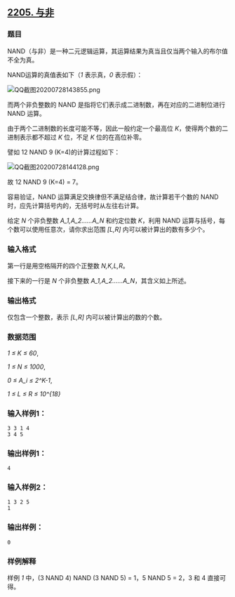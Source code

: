 ## [2205. 与非](https://www.acwing.com/problem/content/2207/)

### 题目

NAND（与非）是一种二元逻辑运算，其运算结果为真当且仅当两个输入的布尔值不全为真。

NAND运算的真值表如下（*1* 表示真，*0* 表示假）：

 ![QQ截图20200728143855.png](https://cdn.acwing.com/media/article/image/2020/07/28/19_0c754386d0-QQ截图20200728143855.png)

而两个非负整数的 NAND 是指将它们表示成二进制数，再在对应的二进制位进行 NAND 运算。

由于两个二进制数的长度可能不等，因此一般约定一个最高位 *K*，使得两个数的二进制表示都不超过 *K* 位，不足 *K* 位的在高位补零。

譬如 12 NAND 9 (K=4)的计算过程如下：

 ![QQ截图20200728144128.png](https://cdn.acwing.com/media/article/image/2020/07/28/19_631edc56d0-QQ截图20200728144128.png)

故 12 NAND 9 (K=4) = 7。

容易验证，NAND 运算满足交换律但不满足结合律，故计算若干个数的 NAND 时，应先计算括号内的，无括号时从左往右计算。

给定 *N* 个非负整数 *A_1,A_2……A_N* 和约定位数 *K*，利用 NAND 运算与括号，每个数可以使用任意次，请你求出范围 *[L,R]* 内可以被计算出的数有多少个。

### 输入格式

第一行是用空格隔开的四个正整数 *N,K,L,R*。

接下来的一行是 *N* 个非负整数 *A_1,A_2……A_N*，其含义如上所述。

### 输出格式

仅包含一个整数，表示 *[L,R]* 内可以被计算出的数的个数。

### 数据范围

*1 ≤ K ≤ 60*,

*1 ≤ N ≤ 1000*,

*0 ≤ A_i ≤ 2^K-1*,

*1 ≤ L ≤ R ≤ 10^{18}*

### 输入样例1：

```
3 3 1 4
3 4 5
```

### 输出样例1：

```
4
```

### 输入样例2：

```
1 3 2 5
1
```

### 输出样例：

```
0
```

### 样例解释

样例 *1* 中，(3 NAND 4) NAND (3 NAND 5) = 1，5 NAND 5 = 2，3 和 4 直接可得。
